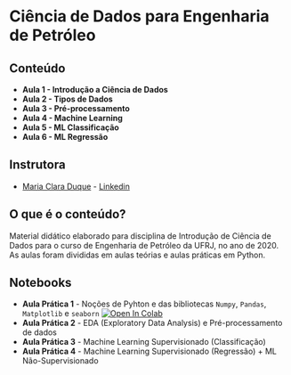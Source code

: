 # Ciência de Dados para Engenharia de Petróleo




## Conteúdo

* **Aula 1 - Introdução a Ciência de Dados**
* **Aula 2 - Tipos de Dados**
* **Aula 3 - Pré-processamento**
* **Aula 4 - Machine Learning**
* **Aula 5 - ML Classificação**
* **Aula 6 - ML Regressão**

## Instrutora

* [Maria Clara Duque](https://github.com/claraduque) - [Linkedin](https://www.linkedin.com/in/maria-clara-duque-5a78972b/)


## O que é o conteúdo?

Material didático elaborado para disciplina de Introdução de Ciência de Dados para o curso de Engenharia de Petróleo da UFRJ, no ano de 2020.
As aulas foram divididas em aulas teórias e aulas práticas em Python. 


## Notebooks

* **Aula Prática 1** - Noções de Pyhton e das bibliotecas `Numpy`, `Pandas`, `Matplotlib` e `seaborn` [![Open In Colab](https://colab.research.google.com/assets/colab-badge.svg)](https://colab.research.google.com/https://github.com/claraduque/AulasDataScience/blob/main/Notebooks/AulaPratica1.ipynb)
* **Aula Prática 2** - EDA (Exploratory Data Analysis) e Pré-processamento de dados
* **Aula Prática 3** - Machine Learning Supervisionado (Classificação)
* **Aula Prática 4** - Machine Learning Supervisionado (Regressão) + ML Não-Supervisionado
